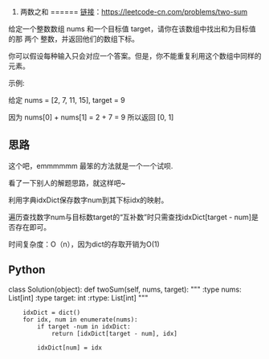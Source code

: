 1. 两数之和
======
[链接](https://leetcode-cn.com/problems/two-sum)：https://leetcode-cn.com/problems/two-sum

给定一个整数数组 nums 和一个目标值 target，请你在该数组中找出和为目标值的那 两个 整数，并返回他们的数组下标。

你可以假设每种输入只会对应一个答案。但是，你不能重复利用这个数组中同样的元素。

示例:

给定 nums = [2, 7, 11, 15], target = 9

因为 nums[0] + nums[1] = 2 + 7 = 9
所以返回 [0, 1]

思路
--------
这个吧，emmmmmm
最笨的方法就是一个一个试呗.

看了一下别人的解题思路，就这样吧~

利用字典idxDict保存数字num到其下标idx的映射。

遍历查找数字num与目标数target的“互补数”时只需查找idxDict[target - num]是否存在即可。

时间复杂度：O（n），因为dict的存取开销为O(1)


Python
--------
class Solution(object):
    def twoSum(self, nums, target):
        """
        :type nums: List[int]
        :type target: int
        :rtype: List[int]
        """
        
        idxDict = dict()
        for idx, num in enumerate(nums):
            if target -num in idxDict:
                return [idxDict[target - num], idx]
            
            idxDict[num] = idx
